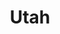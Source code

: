 ---
title: "Utah"
hashtag: "utah"
tags:
  - States I have visited
  - States I have worked in
  - State
  - United States
---